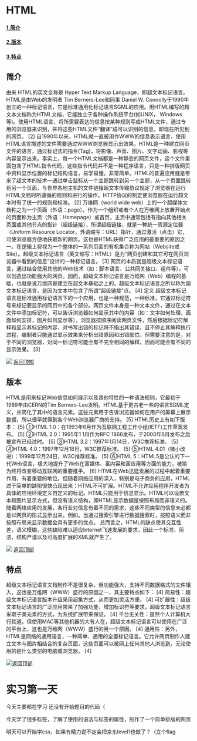 <!DOCTYPE html>
<html lang="zh-CN">
<head>
    <meta charset="UTF-8">
    <meta name="viewport" content="width=device-width, initial-scale=1.0">
    <title>HTML简介</title>
</head>
<body>
    <h1 id=“top”>HTML</h1>
    <h4><a href="#one">1.简介</a></h4>
    <h4><a href="#two">2.版本</a></h4>
    <h4><a href="#three">3.特点</a></h4>
        <h2 id="one">简介</h2>
        <p>由来
        HTML的英文全称是 Hyper Text Markup Language，即超文本标记语言。HTML是由Web的发明者 Tim Berners-Lee和同事 Daniel W. Connolly于1990年创立的一种标记语言，它是标准通用化标记语言SGML的应用。用HTML编写的超文本文档称为HTML文档，它能独立于各种操作系统平台(如UNIX， Windows等)。使用HTML语言，将所需要表达的信息按某种规则写成HTML文件，通过专用的浏览器来识别，并将这些HTML文件“翻译”成可以识别的信息，即现在所见到的网页。 [2] 
        自1990年以来，HTML就一直被用作WWW的信息表示语言，使用HTML语言描述的文件需要通过WWW浏览器显示出效果。HTML是一种建立网页文件的语言，通过标记式的指令(Tag)，将影像、声音、图片、文字动画、影视等内容显示出来。事实上，每一个HTML文档都是一种静态的网页文件，这个文件里面包含了HTML指令代码，这些指令代码并不是一种程序语言，只是一种排版网页中资料显示位置的标记结构语言，易学易懂，非常简单。HTML的普遍应用就是带来了超文本的技术―通过单击鼠标从一个主题跳转到另一个主题，从一个页面跳转到另一个页面，与世界各地主机的文件链接超文本传输协议规定了浏览器在运行HTML文档时所遵循的规则和进行的操作。HTTP协议的制定使浏览器在运行超文本时有了统一的规则和标准。 [2] 
        万维网（world wide web）上的一个超媒体文档称之为一个页面（外语：page）。作为一个组织或者个人在万维网上放置开始点的页面称为主页（外语：Homepage）或首页，主页中通常包括有指向其他相关页面或其他节点的指针（超级链接），所谓超级链接，就是一种统一资源定位器（Uniform Resource Locator，外语缩写：URL）指针，通过激活（点击）它，可使浏览器方便地获取新的网页。这也是HTML获得广泛应用的最重要的原因之一。在逻辑上将视为一个整体的一系列页面的有机集合称为网站（Website或Site）。超级文本标记语言（英文缩写：HTML）是为“网页创建和其它可在网页浏览器中看到的信息”设计的一种标记语言。 [3] 
        网页的本质就是超级文本标记语言，通过结合使用其他的Web技术（如：脚本语言、公共网关接口、组件等），可以创造出功能强大的网页。因而，超级文本标记语言是万维网（Web）编程的基础，也就是说万维网是建立在超文本基础之上的。超级文本标记语言之所以称为超文本标记语言，是因为文本中包含了所谓“超级链接”点。 [4] 
        定义
        超级文本标记语言是标准通用标记语言下的一个应用，也是一种规范，一种标准，它通过标记符号来标记要显示的网页中的各个部分。网页文件本身是一种文本文件，通过在文本文件中添加标记符，可以告诉浏览器如何显示其中的内容（如：文字如何处理，画面如何安排，图片如何显示等）。浏览器按顺序阅读网页文件，然后根据标记符解释和显示其标记的内容，对书写出错的标记将不指出其错误，且不停止其解释执行过程，编制者只能通过显示效果来分析出错原因和出错部位。但需要注意的是，对于不同的浏览器，对同一标记符可能会有不完全相同的解释，因而可能会有不同的显示效果。 [3]</p>
    <img src="1.jpg">
    <a href="#top">返回顶部</a>
    <h2 id="two">版本</h2>
    <p>HTML是用来标记Web信息如何展示以及其他特性的一种语法规则，它最初于1989年由CERN的Tim Berners-Lee发明。HTML基于更古老一些的语言SGML定义，并简化了其中的语言元素。这些元素用于告诉浏览器如何在用户的屏幕上展示数据，所以很早就得到各个Web浏览器厂商的支持。 [5] 
        HTML历史上有如下版本： [5] 
        ①HTML 1.0：在1993年6月作为互联网工程工作小组(IETF)工作草案发布。 [5] 
        ②HTML 2.0：1995年1 1月作为RFC 1866发布，于2000年6月发布之后被宣布已经过时。 [5] 
        ③HTML 3.2：1997年1月14日，W3C推荐标准。 [5] 
        ④HTML 4.0：1997年12月18日，W3C推荐标准。 [5] 
        ⑤HTML 4.01（微小改进）：1999年12月24日，W3C推荐标准。 [5] 
        ⑥HTML 5：HTML5是公认的下一代Web语言，极大地提升了Web在富媒体、富内容和富应用等方面的能力，被喻为终将改变移动互联网的重要推手。 [6] 
        HTML在Web迅猛发展的过程中起着重要作用，有着重要的地位。但随着网络应用的深入，特别是电子商务的应用，HTML过于简单的缺陷很快凸现出来：HTML不可扩展。HTML不允许应用程序开发者为具体的应用环境定义自定义的标记。HTML只能用于信息显示。HTML可以设置文本和图片显示方式，但没有语义结构，即HTML显示数据是按照布局而非语义的。随着网络应用的发展，各行业对信息有着不同的需求，这些不同类型的信息未必都是以网页的形式显示出来。例如。当通过搜索引擎进行数据搜索时，按照语义而非按照布局来显示数据会具有更多的优点。
        总而言之，HTML的缺点使其交互性差，语义模糊，这些缺陷难以适应Internet飞速发展的要求，因此一个标准、简洁、结构严谨以及可高度扩展的XML就产生了。</p>
        <img src="2.jpg">
        <a href="#top">返回顶部</a>
        <h2 id="three">特点</h2>
        <p>超级文本标记语言文档制作不是很复杂，但功能强大，支持不同数据格式的文件镶入，这也是万维网（WWW）盛行的原因之一，其主要特点如下： [4] 
            简易性：超级文本标记语言版本升级采用超集方式，从而更加灵活方便。 [4] 
            可扩展性：超级文本标记语言的广泛应用带来了加强功能，增加标识符等要求，超级文本标记语言采取子类元素的方式，为系统扩展带来保证。 [4] 
            平台无关性：虽然个人计算机大行其道，但使用MAC等其他机器的大有人在，超级文本标记语言可以使用在广泛的平台上，这也是万维网（WWW）盛行的另一个原因。 [4] 
            通用性：另外，HTML是网络的通用语言，一种简单、通用的全置标记语言。它允许网页制作人建立文本与图片相结合的复杂页面，这些页面可以被网上任何其他人浏览到，无论使用的是什么类型的电脑或浏览器。 [4]</p>
        <img src="3.jpg>"
        <a href="#top">返回顶部</a>
</body>
</html>

# 实习第一天

今天主要都在学习 还没有开始题目的代码（

今天学了很多标签，了解了使用的语法与标签的属性，制作了一个简单排版的网页

明天可以开始学css，如果有精力说不定会把京东level1也做了？（立个flag